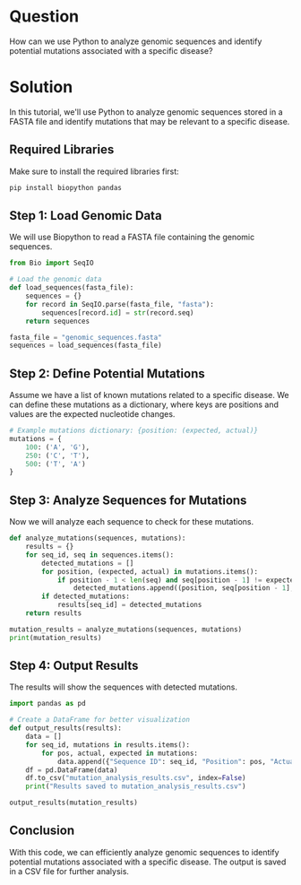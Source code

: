 # Question
How can we use Python to analyze genomic sequences and identify potential mutations associated with a specific disease?

# Solution

In this tutorial, we'll use Python to analyze genomic sequences stored in a FASTA file and identify mutations that may be relevant to a specific disease.

## Required Libraries
Make sure to install the required libraries first:
```bash
pip install biopython pandas
```

## Step 1: Load Genomic Data
We will use Biopython to read a FASTA file containing the genomic sequences.

```python
from Bio import SeqIO

# Load the genomic data
def load_sequences(fasta_file):
    sequences = {}
    for record in SeqIO.parse(fasta_file, "fasta"):
        sequences[record.id] = str(record.seq)
    return sequences

fasta_file = "genomic_sequences.fasta"
sequences = load_sequences(fasta_file)
```

## Step 2: Define Potential Mutations
Assume we have a list of known mutations related to a specific disease. We can define these mutations as a dictionary, where keys are positions and values are the expected nucleotide changes.

```python
# Example mutations dictionary: {position: (expected, actual)}
mutations = {
    100: ('A', 'G'),
    250: ('C', 'T'),
    500: ('T', 'A')
}
```

## Step 3: Analyze Sequences for Mutations
Now we will analyze each sequence to check for these mutations.

```python
def analyze_mutations(sequences, mutations):
    results = {}
    for seq_id, seq in sequences.items():
        detected_mutations = []
        for position, (expected, actual) in mutations.items():
            if position - 1 < len(seq) and seq[position - 1] != expected:
                detected_mutations.append((position, seq[position - 1], expected))
        if detected_mutations:
            results[seq_id] = detected_mutations
    return results

mutation_results = analyze_mutations(sequences, mutations)
print(mutation_results)
```

## Step 4: Output Results
The results will show the sequences with detected mutations.

```python
import pandas as pd

# Create a DataFrame for better visualization
def output_results(results):
    data = []
    for seq_id, mutations in results.items():
        for pos, actual, expected in mutations:
            data.append({"Sequence ID": seq_id, "Position": pos, "Actual": actual, "Expected": expected})
    df = pd.DataFrame(data)
    df.to_csv("mutation_analysis_results.csv", index=False)
    print("Results saved to mutation_analysis_results.csv")

output_results(mutation_results)
```

## Conclusion
With this code, we can efficiently analyze genomic sequences to identify potential mutations associated with a specific disease. The output is saved in a CSV file for further analysis.